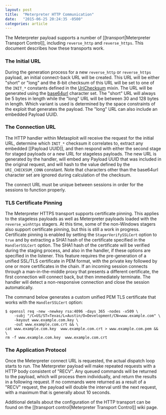 ```yaml
---
layout: post
title:  "Meterpreter HTTP Communication"
date:   "2015-06-25 20:24:35 -0500"
categories: article
---
```


The Meterpreter payload supports a number of [[transport|Meterpreter Transport Control]], including ``reverse_http`` and ``reverse_https``. This document describes how these transports work.

### The Initial URL

During the generation process for a new ``reverse_http`` or ``reverse_https`` payload, an initial connect-back URL will be created. This URL will be either "short" or "long" and the 8-bit checksum of this URL will be set to one of the ``INIT_*`` constants defined in the [UriChecksum](https://github.com/rapid7/metasploit-framework/blob/master/lib/rex/payloads/meterpreter/uri_checksum.rb) mixin. The URL will be generated using the [base64url](https://tools.ietf.org/html/rfc4648#section-5) character set. The "short" URL will always be 5 bytes in length while the "long" URL will be between 30 and 128 bytes in length. Which variant is used is determined by the space constraints of the exploit that generates the payload. The "long" URL can also include an embedded Payload UUID.

### The Connection URL

The HTTP handler within Metasploit will receive the request for the initial URL, determine which ```INIT_*``` checksum it correlates to, extract any embedded [[Payload UUID]], and then respond with either the second stage for staged payloads or a new URL for stageless payloads. The new URL is generated by the handler, will embed any Payload UUID that was included in the original request, and will hash to the value defined by the ```URI_CHECKSUM_CONN``` constant. Note that characters other than the base64url character set are ignored during calculation of the checksum.

The connect URL must be unique between sessions in order for the sessions to function properly.

### TLS Certificate Pinning

The Meterpreter HTTPS transport supports certificate pinning. This applies to the stageless payloads as well as Meterpreter payloads loaded with the ```reverse_winhttps``` stagers. At this time, some of the non-Windows stagers also support certificate pinning, but this is still a work in progress. Certificate pinning is enabled by setting the ```StagerVerifySSLCert``` option to ```true``` and by extracting a SHA1 hash of the certificate specified in the ```HandlerSSLCert``` option. The SHA1 hash of the certificate will be verified during the staging process, and also in the handler, if these options are specified in the listener. This feature requires the pre-generation of a unified SSL/TLS certificate in PEM format, with the private key followed by one or more certificates in the chain. If an incoming session connects through a man-in-the-middle proxy that presents a different certificate, the first connection will connect back, but then immediately terminate. The handler will detect a non-responsive connection and close the session automatically.

The command below generates a custom unified PEM TLS certificate that works with the ```HandlerSSLCert``` option:

```
$ openssl req -new -newkey rsa:4096 -days 365 -nodes -x509 \
    -subj "/C=US/ST=Texas/L=Austin/O=Development/CN=www.example.com" \
    -keyout www.example.com.key \
    -out www.example.com.crt && \
cat www.example.com.key  www.example.com.crt > www.example.com.pem && \
rm -f www.example.com.key  www.example.com.crt
```

### The Application Protocol

Once the Meterpreter connect URL is requested, the actual dispatch loop starts to run. The Meterpreter payload will make repeated requests with a HTTP body consistent of "RECV". Any queued commands will be returned to the payload, which will process them individually, and return the results in a following request. If no commands were returned as a result of a "RECV" request, the payload will double the interval until the next request, with a maximum that is generally about 10 seconds.

Additional details about the configuration of the HTTP transport can be found on the [[transport control|Meterpreter Transport Control]] wiki page.